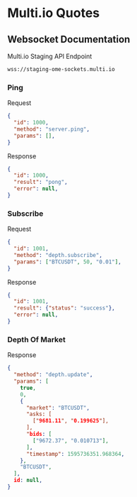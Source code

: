 # Multi.io Quotes

## Websocket Documentation

Multi.io Staging API Endpoint

```bash
wss://staging-ome-sockets.multi.io
```

### Ping

Request

```json
{
  "id": 1000,
  "method": "server.ping",
  "params": [],
}
```

Response

```json
{
  "id": 1000,
  "result": "pong",
  "error": null,
}
```

### Subscribe

Request

```json
{
  "id": 1001,
  "method": "depth.subscribe",
  "params": ["BTCUSDT", 50, "0.01"],
}
```

Response

```json
{
  "id": 1001,
  "result": {"status": "success"},
  "error": null,
}
```

### Depth Of Market

Response

```json
{
  "method": "depth.update",
  "params": [
    true,
    0,
    {
      "market": "BTCUSDT",
      "asks: [
        ["9681.11", "0.199625"],
      ],
      "bids: [
        ["9672.37", "0.010713"],
      ],
      "timestamp": 1595736351.968364,
    },
    "BTCUSDT",
  ],
  id: null,
}
```
